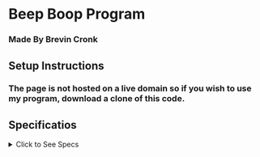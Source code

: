 # Beep Boop Program

### Made By Brevin Cronk


## Setup Instructions
### The page is not hosted on a live domain so if you wish to use my program, download a clone of this code.











## Specificatios
<details>
   <summary> Click to See Specs</summary>
* #### Spec: The program returns a rand of numbers from 0 to the users inputed number
    * #### Inputs:  "4"
    * #### Output: "0,1,2,3,4"

* #### Spec: Number containing 1 will be replaced with "beep!"
    * #### Input "4"
    * #### Output: "0,Beep!, 2,3,4"
* #### Spec: Numbers that contain a 2: all digits are replaced (all digits) with "Boop!"
    * #### Input: "4"
    * #### Output: "0,Beep, Boop,3,4"
* #### Spec Numbers that contain a 3: all digits are replaced (all digits) with "I'm sorry, Dave. I'm afraid I can't do that."
    * #### Input: "5"
    * #### Output: "0,beep,boop, Im sorry.., 4"
* #### Spec: The number 13 should be replaced with "I'm sorry, Dave. I'm afraid I can't do that."
    * #### Input: "13"
    * #### Output: "Im sorry Dave..."
* #### Spec: The number 21 should be replaced with "Boop".
    * #### Input: "21"
    * ### Output: "Boop
* #### Spec: The number 21 should be replaced with "Boop".
    * #### Input: "32"
    * #### Output: "Im Sorry Dave..."
